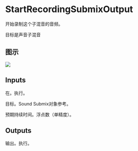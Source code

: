 # StartRecordingSubmixOutput

开始录制这个子混音的音频。

目标是声音子混音

## 图示

![]($-20221218-18023599.png)

## Inputs

在。执行。

目标。Sound Submix对象参考。

预期持续时间。浮点数（单精度）。 

## Outputs

输出。执行。
